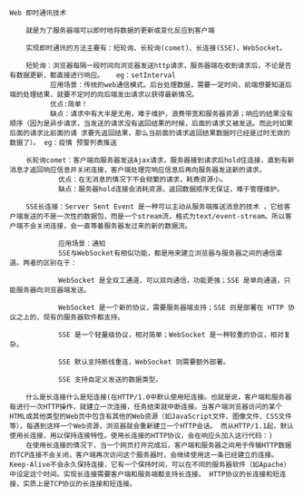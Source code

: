     Web 即时通讯技术

        就是为了服务器端可以即时地将数据的更新或变化反应到客户端

        实现即时通讯的方法主要有：短轮询、长轮询(comet)、长连接(SSE)、WebSocket。

        短轮询：浏览器每隔一段时间向浏览器发送http请求，服务器端在收到请求后，不论是否有数据更新，都直接进行响应。   eg：setInterval
              应用场景：传统的web通信模式。后台处理数据，需要一定时间，前端想要知道后端的处理结果，就要不定时的向后端发出请求以获得最新情况。
              优点:简单！
              缺点：请求中有大半是无用，难于维护，浪费带宽和服务器资源；响应的结果没有顺序（因为是异步请求，当发送的请求没有返回结果的时候，后面的请求又被发送。而此时如果后面的请求比前面的请 求要先返回结果，那么当前面的请求返回结果数据时已经是过时无效的数据了）。 eg：疫情 预警列表推送

        长轮询comet：客户端向服务器发送Ajax请求，服务器接到请求后hold住连接，直到有新消息才返回响应信息并关闭连接，客户端处理完响应信息后再向服务器发送新的请求。
                优点：在无消息的情况下不会频繁的请求，耗费资源小。
                缺点：服务器hold连接会消耗资源，返回数据顺序无保证，难于管理维护。

        SSE长连接：Server Sent Event 是一种可以主动从服务端推送消息的技术 ，它给客户端发送的不是一次性的数据包，而是一个stream流，格式为text/event-stream。所以客户端不会关闭连接，会一直等着服务器发过来的新的数据流。

                应用场景：通知 
                SSE与WebSocket有相似功能，都是用来建立浏览器与服务器之间的通信渠道。两者的区别在于：

                WebSocket 是全双工通道，可以双向通信，功能更强；SSE 是单向通道，只能服务器向浏览器端发送。

                WebSocket 是一个新的协议，需要服务器端支持；SSE 则是部署在 HTTP 协议之上的，现有的服务器软件都支持。

                SSE 是一个轻量级协议，相对简单；WebSocket 是一种较重的协议，相对复杂。

                SSE 默认支持断线重连，WebSocket 则需要额外部署。

                SSE 支持自定义发送的数据类型。

        什么是长连接什么是短连接(在HTTP/1.0中默认使用短连接。也就是说，客户端和服务器每进行一次HTTP操作，就建立一次连接，任务结束就中断连接。当客户端浏览器访问的某个HTML或其他类型的Web页中包含有其他的Web资源（如JavaScript文件、图像文件、CSS文件等），每遇到这样一个Web资源，浏览器就会重新建立一个HTTP会话。 而从HTTP/1.1起，默认使用长连接，用以保持连接特性。使用长连接的HTTP协议，会在响应头加入这行代码：)
        在使用长连接的情况下，当一个网页打开完成后，客户端和服务器之间用于传输HTTP数据的TCP连接不会关闭，客户端再次访问这个服务器时，会继续使用这一条已经建立的连接。Keep-Alive不会永久保持连接，它有一个保持时间，可以在不同的服务器软件（如Apache）中设定这个时间。实现长连接需要客户端和服务端都支持长连接。 HTTP协议的长连接和短连接，实质上是TCP协议的长连接和短连接。
